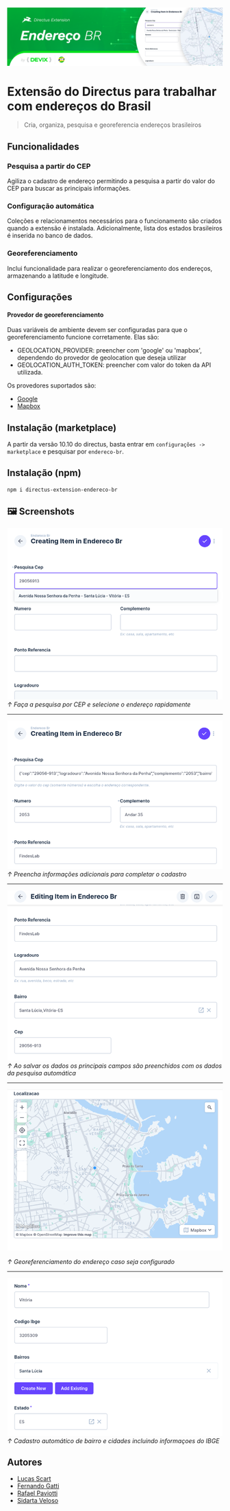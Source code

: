 ![](https://github.com/devix-tecnologia/directus-extension-endereco-br/raw/main/docs/Banner.png)


# Extensão do Directus para trabalhar com endereços do Brasil
> Cria, organiza, pesquisa e georeferencia endereços brasileiros


## Funcionalidades
### Pesquisa a partir do CEP

Agiliza o cadastro de endereço permitindo a pesquisa a partir do valor do CEP para buscar as principais informações.

### Configuração automática

Coleções e relacionamentos necessários para o funcionamento são criados quando a extensão é instalada. Adicionalmente, lista dos estados brasileiros é inserida no banco de dados.

### Georeferenciamento

Inclui funcionalidade para realizar o georeferenciamento dos endereços, armazenando a latitude e longitude.

## Configurações

#### Provedor de georeferenciamento

Duas variáveis de ambiente devem ser configuradas para que o georeferenciamento funcione corretamente. Elas são:

- GEOLOCATION_PROVIDER: preencher com 'google' ou 'mapbox', dependendo do provedor de geolocation que deseja utilizar
- GEOLOCATION_AUTH_TOKEN: preencher com valor do token da API utilizada.

Os provedores suportados são:

- [Google](https://developers.google.com/maps/)
- [Mapbox](https://www.mapbox.com/)



## Instalação (marketplace)
A partir da versão 10.10 do directus, basta entrar em  `configurações -> marketplace` e pesquisar por `endereco-br`.

## Instalação (npm)
```
npm i directus-extension-endereco-br
```

## 🖼 Screenshots
![](https://github.com/devix-tecnologia/directus-extension-endereco-br/raw/main/docs/pesquisa.png)
*↑ Faça a pesquisa por CEP e selecione o endereço rapidamente*

---

![](https://github.com/devix-tecnologia/directus-extension-endereco-br/raw/main/docs/preenchendo_adicional.png)
*↑ Preencha informações adicionais para completar o cadastro*

---

![](https://github.com/devix-tecnologia/directus-extension-endereco-br/raw/main/docs/preenchimento_automatico.png)
*↑ Ao salvar os dados os principais campos são preenchidos com os dados da pesquisa automática*

---

![](https://github.com/devix-tecnologia/directus-extension-endereco-br/raw/main/docs/georeferenciamento.png)

*↑ Georeferenciamento do endereço caso seja configurado*

---

![](https://github.com/devix-tecnologia/directus-extension-endereco-br/raw/main/docs/cidade_bairro_automatico.png)
*↑ Cadastro automático de bairro e cidades incluindo informaçoes do IBGE*

## Autores

- [Lucas Scart](https://github.com/scart97)
- [Fernando Gatti](https://github.com/gattifernando)
- [Rafael Paviotti](https://github.com/RPaviotti)
- [Sidarta Veloso](https://github.com/sidartaveloso)

